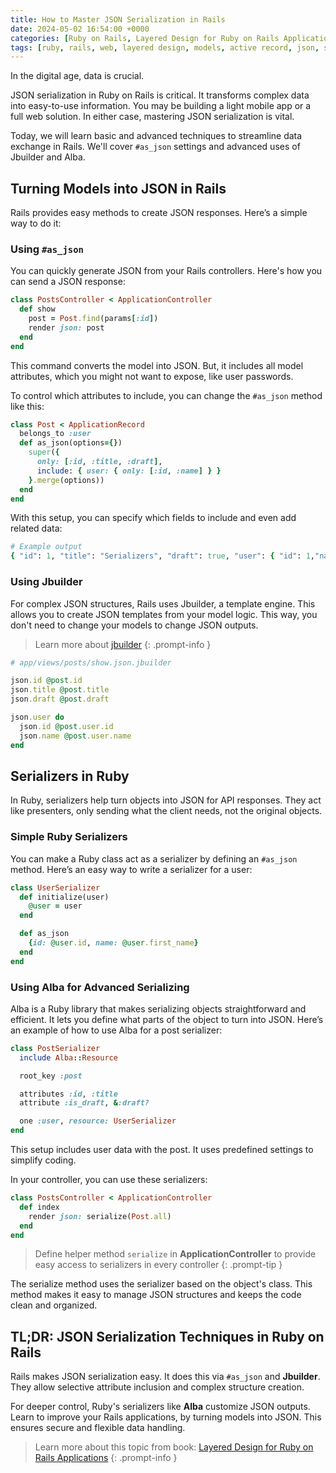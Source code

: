 ```yaml
---
title: How to Master JSON Serialization in Rails
date: 2024-05-02 16:54:00 +0000
categories: [Ruby on Rails, Layered Design for Ruby on Rails Applications]
tags: [ruby, rails, web, layered design, models, active record, json, serializers]
---
```


In the digital age, data is crucial.

JSON serialization in Ruby on Rails is critical. It transforms complex data into easy-to-use information. You may be building a light mobile app or a full web solution. In either case, mastering JSON serialization is vital.

Today, we will learn basic and advanced techniques to streamline data exchange in Rails. We'll cover `#as_json` settings and advanced uses of Jbuilder and Alba.

## Turning Models into JSON in Rails

Rails provides easy methods to create JSON responses. Here’s a simple way to do it:

### Using `#as_json`

You can quickly generate JSON from your Rails controllers. Here's how you can send a JSON response:

```ruby
class PostsController < ApplicationController
  def show
    post = Post.find(params[:id])
    render json: post
  end
end
```

This command converts the model into JSON. But, it includes all model attributes, which you might not want to expose, like user passwords.

To control which attributes to include, you can change the `#as_json` method like this:

```ruby
class Post < ApplicationRecord
  belongs_to :user
  def as_json(options={})
    super({
      only: [:id, :title, :draft],
      include: { user: { only: [:id, :name] } }
    }.merge(options))
  end
end
```

With this setup, you can specify which fields to include and even add related data:

```ruby
# Example output
{ "id": 1, "title": "Serializers", "draft": true, "user": { "id": 1,"name": "J Doe" }}
```

### Using Jbuilder
For complex JSON structures, Rails uses Jbuilder, a template engine. This allows you to create JSON templates from your model logic. This way, you don't need to change your models to change JSON outputs.

> Learn more about [jbuilder](https://github.com/rails/jbuilder)
{: .prompt-info }

```ruby
# app/views/posts/show.json.jbuilder

json.id @post.id
json.title @post.title
json.draft @post.draft

json.user do
  json.id @post.user.id
  json.name @post.user.name
end
```

## Serializers in Ruby

In Ruby, serializers help turn objects into JSON for API responses. They act like presenters, only sending what the client needs, not the original objects.

### Simple Ruby Serializers

You can make a Ruby class act as a serializer by defining an `#as_json` method. Here’s an easy way to write a serializer for a user:

```ruby
class UserSerializer
  def initialize(user)
    @user = user
  end

  def as_json
    {id: @user.id, name: @user.first_name}
  end
end
```

### Using Alba for Advanced Serializing

Alba is a Ruby library that makes serializing objects straightforward and efficient. It lets you define what parts of the object to turn into JSON. Here’s an example of how to use Alba for a post serializer:

```ruby
class PostSerializer
  include Alba::Resource

  root_key :post

  attributes :id, :title
  attribute :is_draft, &:draft?

  one :user, resource: UserSerializer
end
```

This setup includes user data with the post. It uses predefined settings to simplify coding.

In your controller, you can use these serializers:

```ruby
class PostsController < ApplicationController
  def index
    render json: serialize(Post.all)
  end
end
```

> Define helper method `serialize` in **ApplicationController** to provide easy access to serializers in every controller
{: .prompt-tip }

The serialize method uses the serializer based on the object's class. This method makes it easy to manage JSON structures and keeps the code clean and organized.

## TL;DR: JSON Serialization Techniques in Ruby on Rails

Rails makes JSON serialization easy. It does this via `#as_json` and **Jbuilder**. They allow selective attribute inclusion and complex structure creation.

For deeper control, Ruby's serializers like **Alba** customize JSON outputs. Learn to improve your Rails applications, by turning models into JSON. This ensures secure and flexible data handling.

> Learn more about this topic from book: [Layered Design for Ruby on Rails Applications](https://www.packtpub.com/product/layered-design-for-ruby-on-rails-applications/9781801813785)
{: .prompt-info }


